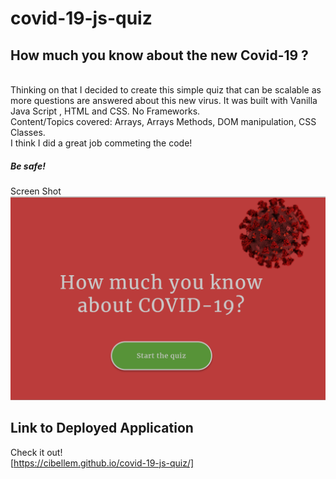# covid-19-js-quiz

<h2> How much you know about the new Covid-19 ? </h2> <br>
Thinking on that I decided to create this simple quiz that can be scalable as more questions are answered about this new virus.
It was built with Vanilla Java Script , HTML and CSS. No Frameworks. <br>
Content/Topics covered: Arrays, Arrays Methods, DOM manipulation, CSS Classes.<br>
I think I did a great job commeting the code! <br>

<h5>Be safe!</h5>

Screen Shot
![App](./assets/css/app.png) <br>


<h2> Link to Deployed Application </h2>

Check it out!  
[https://cibellem.github.io/covid-19-js-quiz/]
